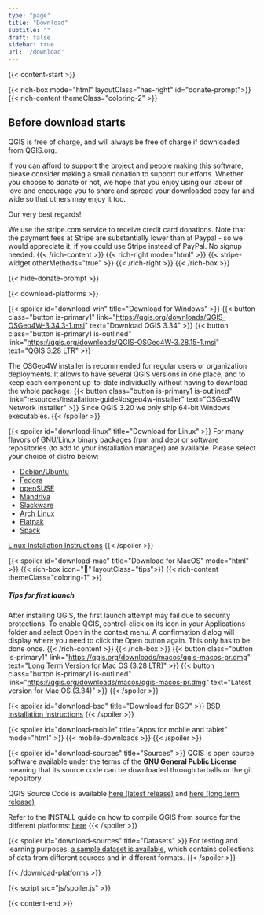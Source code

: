 ```yaml
---
type: "page"
title: "Download"
subtitle: ""
draft: false
sidebar: true
url: '/download'
---
```


{{< content-start  >}}

{{< rich-box mode="html" layoutClass="has-right" id="donate-prompt">}}
{{< rich-content themeClass="coloring-2" >}}
## Before download starts

QGIS is free of charge, and will always be free of charge if downloaded from QGIS.org.

If you can afford to support the project and people making this software, please consider making a small donation to support our efforts. Whether you choose to donate or not, we hope that you enjoy using our labour of love and encourage you to share and spread your downloaded copy far and wide so that others may enjoy it too.

Our very best regards!

We use the stripe.com service to receive credit card donations. Note that the payment fees at Stripe are substantially lower than at Paypal - so we would appreciate it, if you could use Stripe instead of PayPal. No signup needed.
{{< /rich-content >}}
{{< rich-right mode="html" >}}
{{< stripe-widget otherMethods="true" >}}
{{< /rich-right >}}
{{< /rich-box >}}

{{< hide-donate-prompt >}}

{{< download-platforms >}}

{{< spoiler id="download-win" title="Download for Windows" >}}
{{< button class="button is-primary1" link="https://qgis.org/downloads/QGIS-OSGeo4W-3.34.3-1.msi" text="Download QGIS 3.34" >}}
{{< button class="button is-primary1 is-outlined" link="https://qgis.org/downloads/QGIS-OSGeo4W-3.28.15-1.msi" text="QGIS 3.28 LTR" >}}

The OSGeo4W installer is recommended for regular users or organization deployments. It allows to have several QGIS versions in one place, and to keep each component up-to-date individually without having to download the whole package.
{{< button class="button is-primary1 is-outlined" link="resources/installation-guide#osgeo4w-installer" text="OSGeo4W Network Installer" >}}
Since QGIS 3.20 we only ship 64-bit Windows executables.
{{< /spoiler >}}


{{< spoiler id="download-linux" title="Download for Linux" >}}
For many flavors of GNU/Linux binary packages (rpm and deb) or software repositories (to add to your installation manager) are available. Please select your choice of distro below:

- [Debian/Ubuntu](../resources/installation-guide#debian-ubuntu)
- [Fedora](../resources/installation-guide#fedora)
- [openSUSE](../resources/installation-guide#suse-opensuse)
- [Mandriva](../resources/installation-guide#mandriva)
- [Slackware](../resources/installation-guide#slackware)
- [Arch Linux](../resources/installation-guide#arch-linux)
- [Flatpak](../resources/installation-guide#flatpak)
- [Spack](../resources/installation-guide#spack)

[Linux Installation Instructions](../resources/installation-guide#linux)
{{< /spoiler >}}

{{< spoiler id="download-mac" title="Download for MacOS" mode="html" >}}
{{< rich-box icon="💁" layoutClass="tips">}}
{{< rich-content themeClass="coloring-1" >}}
##### Tips for first launch
After installing QGIS, the first launch attempt may fail due to security protections. To enable QGIS, control-click on its icon in your Applications folder and select Open in the context menu. A confirmation dialog will display where you need to click the Open button again. This only has to be done once.
{{< /rich-content >}}
{{< /rich-box >}}
{{< button class="button is-primary1" link="https://qgis.org/downloads/macos/qgis-macos-pr.dmg" text="Long Term Version for Mac OS (3.28 LTR)" >}}
{{< button class="button is-primary1 is-outlined" link="https://qgis.org/downloads/macos/qgis-macos-pr.dmg" text="Latest version for Mac OS (3.34)" >}}
{{< /spoiler >}}

{{< spoiler id="download-bsd" title="Download for BSD" >}}
[BSD Installation Instructions](../resources/installation-guide#freebsd)
{{< /spoiler >}}

{{< spoiler id="download-mobile" title="Apps for mobile and tablet" mode="html" >}}
{{< mobile-downloads >}}
{{< /spoiler >}}

{{< spoiler id="download-sources" title="Sources" >}}
QGIS is open source software available under the terms of the <b>GNU General Public License</b> meaning that its source code can be downloaded through tarballs or the git repository.

QGIS Source Code is available <a href="https://qgis.org/downloads/qgis-latest.tar.bz2">here (latest release)</a> and <a href="https://qgis.org/downloads/qgis-latest-ltr.tar.bz2">here (long term release)</a>

Refer to the INSTALL guide on how to compile QGIS from source for the different platforms: [here](https://github.com/qgis/QGIS/blob/master/INSTALL.md)
{{< /spoiler >}}

{{< spoiler id="download-sources" title="Datasets" >}}
For testing and learning purposes, [a sample dataset is available](https://docs.qgis.org/3.28/en/docs/user_manual/introduction/getting_started.html#downloading-sample-data), which contains collections of data from different sources and in different formats.
{{< /spoiler >}}

{{< /download-platforms >}}

{{< script src="js/spoiler.js" >}}

{{< content-end >}}
